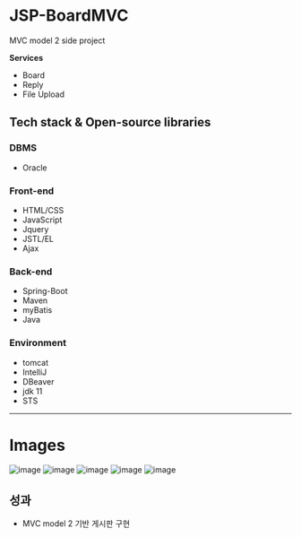 # JSP-BoardMVC

MVC model 2 side project
 
 **Services**
 - Board
 - Reply
 - File Upload

 ## Tech stack & Open-source libraries
 ### DBMS
 * Oracle
### Front-end
 *  HTML/CSS
 *  JavaScript
 *  Jquery
 *  JSTL/EL
 *  Ajax
### Back-end
 * Spring-Boot
 * Maven
 * myBatis
 * Java
 
### Environment  
  *  tomcat
  *  IntelliJ
  *  DBeaver
  *  jdk 11
  *  STS
  
----
# Images

![image](https://user-images.githubusercontent.com/93972072/178321707-f85b5a21-024e-4365-8f90-397bdec14764.png)
![image](https://user-images.githubusercontent.com/93972072/178321795-d990bab8-70a3-4ac6-a7c1-fac2aa0b4c7f.png)
![image](https://user-images.githubusercontent.com/93972072/178321876-6980c485-d7fb-464a-863a-121235363cfe.png)
![image](https://user-images.githubusercontent.com/93972072/178321965-b7ded162-39a6-48fa-9662-71f722f65265.png)
![image](https://user-images.githubusercontent.com/93972072/178322019-6ad11069-c08b-46e1-8f29-dbb93833ca8a.png)


**성과**
----
* MVC model 2 기반 게시판 구현


